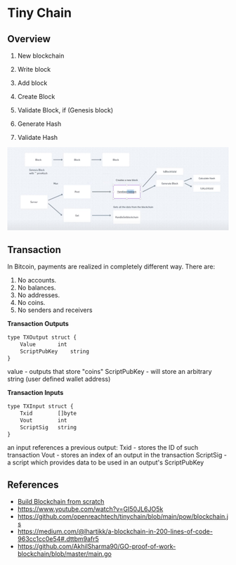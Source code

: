 # Tiny Chain

## Overview

1. New blockchain

2. Write block

3. Add block

4. Create Block

5. Validate Block, if (Genesis block)

6. Generate Hash

7. Validate Hash

![overview blockchain](./assets/img/Screenshot%20from%202023-02-10%2013-59-14.png)

## Transaction
In Bitcoin, payments are realized in completely different way. There are:
1. No accounts.
2. No balances.
3. No addresses.
4. No coins.
5. No senders and receivers

**Transaction Outputs**
```golang
type TXOutput struct {
	Value 		int
	ScriptPubKey 	string
}
```
value - outputs that store "coins"
ScriptPubKey - will store an arbitrary string (user defined wallet address)

**Transaction Inputs**
```golang
type TXInput struct {
	Txid 		[]byte
	Vout 		int
	ScriptSig 	string
}
```
an input references a previous output: 
Txid - stores the ID of such transaction
Vout - stores an index of an output in the transaction
ScriptSig - a script which provides data to be used in an output's ScriptPubKey

## References

- [Build Blockchain from scratch](https://www.youtube.com/watch?v=19zTYCAQRZg)
- https://www.youtube.com/watch?v=GI50JL6JO5k
- https://github.com/openreachtech/tinychain/blob/main/pow/blockchain.js
- https://medium.com/@lhartikk/a-blockchain-in-200-lines-of-code-963cc1cc0e54#.dttbm9afr5
- https://github.com/AkhilSharma90/GO-proof-of-work-blockchain/blob/master/main.go
